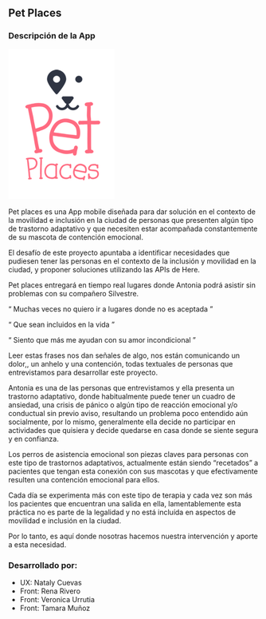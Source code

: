 ## Pet Places

### Descripción de la App

![Logo Pet Places](src/viwes/imagen/isotipo-readme.png)

Pet places es una App mobile diseñada para dar solución en el contexto de la movilidad e inclusión en la ciudad de personas que presenten algún tipo de trastorno adaptativo y que necesiten estar acompañada constantemente de su mascota de contención emocional.

El desafío de este proyecto apuntaba a identificar necesidades que pudiesen tener las personas en el contexto de la inclusión y movilidad en la ciudad, y proponer soluciones utilizando las APIs de Here.

Pet places entregará en tiempo real lugares donde Antonia podrá asistir sin problemas con su compañero Silvestre.

“ Muchas veces no quiero ir a lugares donde no es aceptada ”

“ Que sean incluidos en la vida ”

“ Siento que más me ayudan con su amor incondicional ”

Leer estas frases nos dan señales de algo, nos están comunicando un dolor,, un anhelo y una contención, todas textuales de personas que entrevistamos para desarrollar este proyecto.

Antonia es una de las personas que entrevistamos y ella presenta un trastorno adaptativo, donde habitualmente puede tener un cuadro de ansiedad, una crisis de pánico o algún tipo de reacción emocional y/o conductual sin previo aviso, resultando un problema poco entendido aún socialmente, por lo mismo, generalmente ella decide no participar en actividades que quisiera y decide quedarse en casa donde se siente segura y en confianza.

Los perros de asistencia emocional son piezas claves para personas con este tipo de trastornos adaptativos, actualmente están siendo “recetados” a pacientes que tengan esta conexión con sus mascotas y que efectivamente resulten una contención emocional para ellos.

Cada día se experimenta más con este tipo de terapia y cada vez son más los pacientes que encuentran una salida en ella, lamentablemente esta práctica no es parte de la legalidad y no está incluída en aspectos de movilidad e inclusión en la ciudad.

Por lo tanto, es aquí donde nosotras hacemos nuestra intervención y aporte a esta necesidad.


### Desarrollado por:

- UX: Nataly Cuevas
- Front: Rena Rivero
- Front: Veronica Urrutia
- Front: Tamara Muñoz
